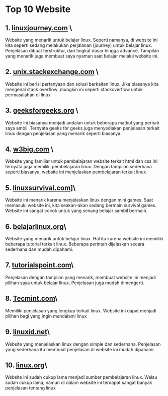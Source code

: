 # Top 10 Website 
## 1. [**linuxjourney.com**](https://linuxjourney.com/) \
Website yang menarik untuk belajar linux. Seperti namanya, di website ini kita seperti sedang melakukan perjalanan (journey) untuk belajar linux. Penjelasan dibuat terstruktur, dari tingkat dasar hingga advance. Tampilan yang menarik juga membuat saya nyaman saat belajar melalui website ini.
## 2. [**unix.stackexchange.com**](https://unix.stackexchange.com/) \
Website ini berisi pertanyaan dan solusi berkaitan linux. Jika biasanya kita mengenal stack overflow ,mungkin ini seperti stackoverflow untuk permasalahan di linux 
## 3. [**geeksforgeeks.org**](https://www.geeksforgeeks.org/grep-command-in-unixlinux/) \
Website ini biasanya menjadi andalan untuk beberapa matkul yang pernah saya ambil. Ternyata geeks for geeks juga menyediakan penjelasan terkait linux dengan penjelasan yang menarik seperti biasanya. 
## 4. [**w3big.com**](http://www.w3big.com/id/linux/default.html) \
Website yang familiar untuk pembelajaran website terkait html dan css ini ternyata juga memiliki pembelajaran linux. Dengan tampilan sederhana seperti biasanya, website ini menjelaskan pembelajaran terkait linux
## 5. [**linuxsurvival.com**](https://linuxsurvival.com/)]\
Website ini menarik karena menjelaskan linux dengan mini games. Saat memasuki website ini, kita seakan-akan sedang bermain survival games. Website ini sangat cocok untuk yang senang belajar sambil bermain.
## 6. [**belajarlinux.org**](https://www.belajarlinux.org/)\
Website yang menarik untuk belajar linux. Hal itu karena website ini memiliki beberapa tutorial terkait linux. Beberapa perintah dijelaskan secara sederhana dan mudah dipahami.
## 7. [**tutorialspoint.com**](https://www.tutorialspoint.com/unix/index.html)\
Penjelasan dengan tampilan yang menarik, membuat website ini menjadi pilihan saya untuk belajar linux. Penjelasan juga mudah dimengerti.
## 8. [**Tecmint.com**](https://www.tecmint.com/free-online-linux-learning-guide-for-beginners/)\
Memiliki penjelasan yang lengkap terkait linux. Website ini dapat menjadi pilihan bagi yang ingin mendalami linux
## 9. [**linuxid.net**](https://www.linuxid.net/34642/contoh-penggunaan-perintah-tr-di-linux-terminal/)\
Website yang menjelaskan linux dengan simple dan sederhana. Penjelasan yang sederhana itu membuat penjelasan di website ini mudah dipahami
## 10. [**linux.org**](https://www.linux.org/threads/command-cat.258/)\
Website ini sudah cukup lama menjadi sumber pembelajaran linux. Walau sudah cukup lama, namun di dalam website ini terdapat sangat banyak penjelasan tentang linux
